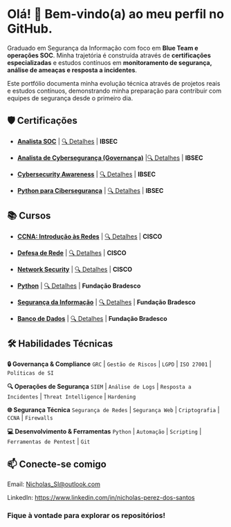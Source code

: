 # Olá! 👋 Bem-vindo(a) ao meu perfil no GitHub.

Graduado em Segurança da Informação com foco em **Blue Team e operações SOC**. 
Minha trajetória é construída através de **certificações especializadas** e 
estudos contínuos em **monitoramento de segurança, análise de ameaças 
e resposta a incidentes**.

Este portfólio documenta minha evolução técnica através de projetos reais 
e estudos contínuos, demonstrando minha preparação para contribuir com 
equipes de segurança desde o primeiro dia.

## 🛡 Certificações
- [**Analista SOC**](certs/Analista_SOC.jpg) | [🔍 Detalhes](certs/SOC_info.png) | **IBSEC**

- [**Analista de Cybersegurança (Governança)**](certs/Analista_de_Cibersegurança_(Governança).jpg) |[🔍 Detalhes](certs/Governança_info.png) | **IBSEC**

- [**Cybersecurity Awareness**](certs/Boas_práticas_de_cibersegurança.jpg) | [🔍 Detalhes](certs/Security_awareness_info.png) | **IBSEC**

- [**Python para Cibersegurança**](certs/Python_para_Cybersegurança.jpeg) | [🔍 Detalhes](certs/Python_info.png) | **IBSEC**


##  📚 Cursos
- [**CCNA: Introdução às Redes**](certs/CCNA1.jpg) | [🔍 Detalhes](https://www.netacad.com/courses/ccna-introduction-networks?courseLang=pt-BR) | **CISCO**

- [**Defesa de Rede**](certs/Defesa_de_Rede.jpg) | [🔍 Detalhes](https://www.netacad.com/courses/network-defense?courseLang=pt-BR) | **CISCO**

- [**Network Security**](certs/Network_Security.jpg) | [🔍 Detalhes](https://www.netacad.com/courses/network-security?courseLang=pt-BR) | **CISCO**

- [**Python**](certs/Python-bra.png) | [🔍 Detalhes](certs/Python-bra-info.png) | **Fundação Bradesco**

- [**Segurança da Informação**](certs/SI-bra.png) | [🔍 Detalhes](certs/SI-info.png) | **Fundação Bradesco**

- [**Banco de Dados**](certs/banco-de-dados-bra.png) | [🔍 Detalhes](certs/banco-bra-info.png) | **Fundação Bradesco**

## 🛠 Habilidades Técnicas
**🔒 Governança & Compliance**
`GRC` | `Gestão de Riscos` | `LGPD` | `ISO 27001` | `Políticas de SI`

**🔍 Operações de Segurança** 
`SIEM` | `Análise de Logs` | `Resposta a Incidentes` | `Threat Intelligence` | `Hardening`

**🌐 Segurança Técnica**
`Segurança de Redes` | `Segurança Web` | `Criptografia` | `CCNA` | `Firewalls`

**💻 Desenvolvimento & Ferramentas**
`Python` | `Automação` | `Scripting` | `Ferramentas de Pentest` | `Git`

## 📫 Conecte-se comigo
Email: Nicholas_SI@outlook.com

LinkedIn: https://www.linkedin.com/in/nicholas-perez-dos-santos

### Fique à vontade para explorar os repositórios!
